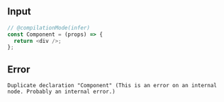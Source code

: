 
## Input

```javascript
// @compilationMode(infer)
const Component = (props) => {
  return <div />;
};

```


## Error

```
Duplicate declaration "Component" (This is an error on an internal node. Probably an internal error.)
```
          
      